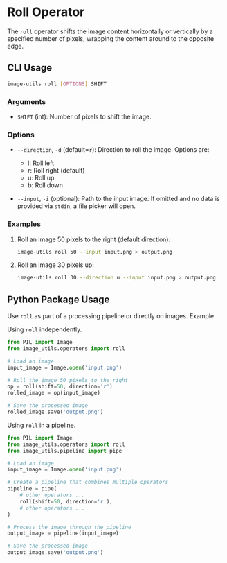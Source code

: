 # Roll Operator

The `roll` operator shifts the image content horizontally or vertically by a specified number of pixels, wrapping the content around to the opposite edge.

## CLI Usage

```bash
image-utils roll [OPTIONS] SHIFT
```

### Arguments

* `SHIFT` (int): Number of pixels to shift the image.

### Options

* `--direction`, `-d` (default=`r`): Direction to roll the image. Options are:

    * l: Roll left
    * r: Roll right (default)
    * u: Roll up
    * b: Roll down

* `--input`, `-i` (optional): Path to the input image. If omitted and no data is provided via `stdin`, a file picker will open.

### Examples
1. Roll an image 50 pixels to the right (default direction):
    ```bash
    image-utils roll 50 --input input.png > output.png
    ```

2. Roll an image 30 pixels up:
    ```bash
    image-utils roll 30 --direction u --input input.png > output.png
    ```

## Python Package Usage

Use `roll` as part of a processing pipeline or directly on images.
Example

Using `roll` independently.

```python
from PIL import Image
from image_utils.operators import roll

# Load an image
input_image = Image.open('input.png')

# Roll the image 50 pixels to the right
op = roll(shift=50, direction='r')
rolled_image = op(input_image)

# Save the processed image
rolled_image.save('output.png')
```

Using `roll` in a pipeline.

```python
from PIL import Image
from image_utils.operators import roll
from image_utils.pipeline import pipe

# Load an image
input_image = Image.open('input.png')

# Create a pipeline that combines multiple operators
pipeline = pipe(
    # other operators ...
    roll(shift=50, direction='r'),
    # other operators ...
)

# Process the image through the pipeline
output_image = pipeline(input_image)

# Save the processed image
output_image.save('output.png')
```
